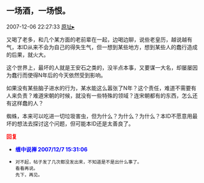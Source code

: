 ## 一场酒，一场恨。
2007-12-06 22:27:33
[原址▸](http://www.fxgan.com/chan_time/2007_07_12/813.htm)


又喝了老多，和几个某方面的老前辈在一起，边喝边聊，说些老皇历，越说越有气，本ID从来不会为自己的得失生气，但一想到某些地方，想到某些人的蠢行造成的后果，就火大。

这个世界上，最坏的人就是王安石之类的，没半点本事，又要谋一大名，却屡屡因为蠢行而使得N年后的今天依然受到影响。

如果没有某些脑子进水的行为，某水能这么嚣张了N年？这个责任，难道不需要有人来负责？难道宋朝的时候，就没有一些特殊的领域？连宋朝都有的东西，怎么还有这样蠢的人？

蜘蛛，本来可以吃进一切垃圾害虫，但为什么？为什么？为什么？本ID不愿意用最坏的想法去探讨这个问题，但可能本ID还是太善良了。




**<font color='red'>回复</font>**


- **<font color='blue'>缠中说禅 2007/12/7 15:31:06</font>**
- ```
  对不起，帖子发了几次都没发出来，不知道是不是出什么事了。
  看看再说。
  先下，再见。
  ```
